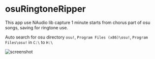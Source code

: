 # osuRingtoneRipper

This app use NAudio lib capture 1 minute starts from chorus part of osu songs, saving for ringtone use.

Auto search for osu directory `osu!`, `Program Files (x86)\osu!`, `Program Files\osu!` in  `C:\` to `H:\`

![screenshot](http://i.imgur.com/vK64PtS.png)
